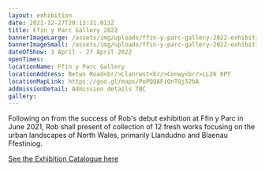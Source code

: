 ```yaml
---
layout: exhibition
date: 2021-12-27T20:13:21.013Z
title: Ffin y Parc Gallery 2022
bannerImageLarge: /assets/img/uploads/ffin-y-parc-gallery-2022-exhibition-large.jpg
bannerImageSmall: /assets/img/uploads/ffin-y-parc-gallery-2022-exhibition-small.jpg
dateOfShow: 3 April - 27 April 2022
openTimes: 
locationName: Ffin y Parc Gallery
locationAddress: Betws Road<br/>Llanrwst<br/>Conwy<br/>LL26 0PT
locationMapLink: https://goo.gl/maps/PoPQQAFiQnTQj52bA
addmissionDetail: Admission details TBC
gallery: 
---
```

Following on from the success of Rob's debut exhibition at Ffin y Parc in June 2021, Rob shall present of collection of 12 fresh works focusing on the urban landscapes of North Wales, primarily Llandudno and Blaenau Ffestiniog.

[See the Exhibition Catalogue here](https://welshart.net/exhibitions/172/works/)